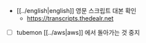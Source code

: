 - [[../english|english]] 영문 스크립트 대본 확인
  + https://transcripts.thedealr.net
- [ ] tubemon [[../aws|aws]] 에서 돌아가는 것 중지
